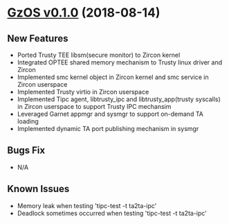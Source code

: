 # [GzOS v0.1.0](https://github.com/OpenTrustGroup/manifest/blob/gzos/release/gzos_v0.1.0) (2018-08-14)

## New Features

* Ported Trusty TEE libsm(secure monitor) to Zircon kernel
* Integrated OPTEE shared memory mechanism to Trusty linux driver and Zircon
* Implemented smc kernel object in Zircon kernel and smc service in Zircon userspace
* Implemented Trusty virtio in Zircon userspace
* Implemented Tipc agent, libtrusty_ipc and libtrusty_app(trusty syscalls) in Zircon userspace to support Trusty IPC mechansim
* Leveraged Garnet appmgr and sysmgr to support on-demand TA loading
* Implemented dynamic TA port publishing mechanism in sysmgr 

## Bugs Fix

* N/A

## Known Issues

* Memory leak when testing 'tipc-test -t ta2ta-ipc'
* Deadlock sometimes occurred when testing 'tipc-test -t ta2ta-ipc'
